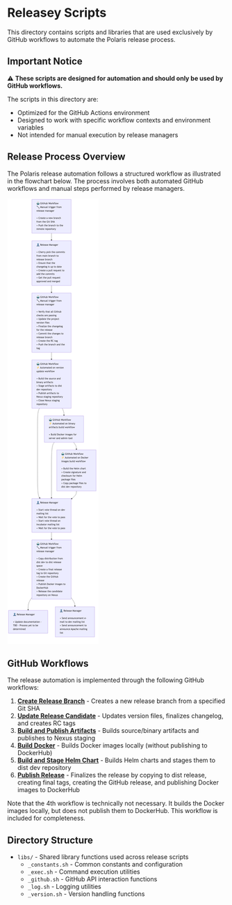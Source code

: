 # Releasey Scripts

This directory contains scripts and libraries that are used exclusively by GitHub workflows to automate the Polaris release process.

## Important Notice

⚠️ **These scripts are designed for automation and should only be used by GitHub workflows.**

The scripts in this directory are:
- Optimized for the GitHub Actions environment
- Designed to work with specific workflow contexts and environment variables
- Not intended for manual execution by release managers

## Release Process Overview

The Polaris release automation follows a structured workflow as illustrated in the flowchart below. The process involves both automated GitHub workflows and manual steps performed by release managers.

![Release Process Flowchart](release-process-flowchart.png)

## GitHub Workflows

The release automation is implemented through the following GitHub workflows:

1. **[Create Release Branch](../.github/workflows/release-1-create-release-branch.yml)** - Creates a new release branch from a specified Git SHA
2. **[Update Release Candidate](../.github/workflows/release-2-update-release-candidate.yml)** - Updates version files, finalizes changelog, and creates RC tags
3. **[Build and Publish Artifacts](../.github/workflows/release-3-build-and-publish-artifacts.yml)** - Builds source/binary artifacts and publishes to Nexus staging
4. **[Build Docker](../.github/workflows/release-4-build-and-publish-docker.yml)** - Builds Docker images locally (without publishing to DockerHub)
5. **[Build and Stage Helm Chart](../.github/workflows/release-5-build-and-stage-helm-chart.yml)** - Builds Helm charts and stages them to dist dev repository
6. **[Publish Release](../.github/workflows/release-6-publish-release.yml)** - Finalizes the release by copying to dist release, creating final tags, creating the GitHub release, and publishing Docker images to DockerHub

Note that the 4th workflow is technically not necessary.  It builds the Docker images locally, but does not publish them to DockerHub.  This workflow is included for completeness.

## Directory Structure

- `libs/` - Shared library functions used across release scripts
  - `_constants.sh` - Common constants and configuration
  - `_exec.sh` - Command execution utilities
  - `_github.sh` - GitHub API interaction functions
  - `_log.sh` - Logging utilities
  - `_version.sh` - Version handling functions